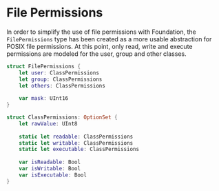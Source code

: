 File Permissions
================

In order to simplify the use of file permissions with Foundation, the `FilePermissions` type has been created as a more usable abstraction for POSIX file permissions.  At this point, only read, write and execute permissions are modeled for the user, group and other classes.

```swift
struct FilePermissions {
    let user: ClassPermissions
    let group: ClassPermissions
    let others: ClassPermissions
    
    var mask: UInt16
}

struct ClassPermissions: OptionSet {
    let rawValue: UInt8
    
    static let readable: ClassPermissions
    static let writable: ClassPermissions
    static let executable: ClassPermissions
    
    var isReadable: Bool
    var isWritable: Bool
    var isExecutable: Bool
}
```
